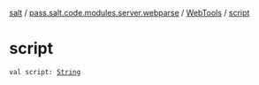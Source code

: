 [salt](../../index.md) / [pass.salt.code.modules.server.webparse](../index.md) / [WebTools](index.md) / [script](./script.md)

# script

`val script: `[`String`](https://kotlinlang.org/api/latest/jvm/stdlib/kotlin/-string/index.html)